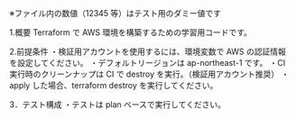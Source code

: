 ※ファイル内の数値（12345 等）はテスト用のダミー値です

1.概要
Terraform で AWS 環境を構築するための学習用コードです。

2.前提条件
・検証用アカウントを使用するには、環境変数で AWS の認証情報を設定してください。
・デフォルトリージョンは ap-northeast-1 です。
・CI 実行時のクリーンナップは CI で destroy を実行。（検証用アカウント推奨）
・apply した場合、terraform destroy を実行してください。

3．テスト構成
・テストは plan ベースで実行してください。
